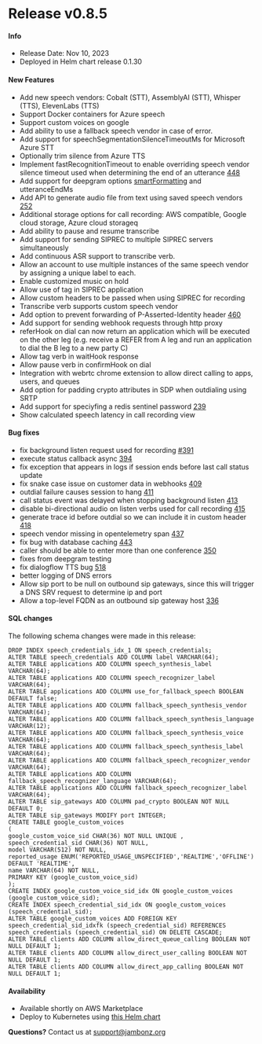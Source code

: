 # Release v0.8.5
#### Info
- Release Date: Nov 10, 2023
- Deployed in Helm chart release 0.1.30

#### New Features
- Add new speech vendors: Cobalt (STT), AssemblyAI (STT), Whisper (TTS), ElevenLabs (TTS)
- Support Docker containers for Azure speech
- Support custom voices on google
- Add ability to use a fallback speech vendor in case of error.
- Add support for speechSegmentationSilenceTimeoutMs for Microsoft Azure STT
- Optionally trim silence from Azure TTS
- Implement fastRecognitionTimeout to enable overriding speech vendor silence timeout used when determining the end of an utterance [448](https://github.com/jambonz/jambonz-feature-server/issues/448)
- Add support for deepgram options [smartFormatting](https://developers.deepgram.com/docs/smart-format) and utteranceEndMs
- Add API to generate audio file from text using saved speech vendors [252](https://github.com/jambonz/jambonz-api-server/pull/252)
- Additional storage options for call recording: AWS compatible, Google cloud storage, Azure cloud storageq
- Add ability to pause and resume transcribe
- Add support for sending SIPREC to multiple SIPREC servers simultaneously
- Add continuous ASR support to transcribe verb.
- Allow an account to use multiple instances of the same speech vendor by assigning a unique label to each.
- Enable customized music on hold
- Allow use of tag in SIPREC application
- Allow custom headers to be passed when using SIPREC for recording
- Transcribe verb supports custom speech vendor
- Add option to prevent forwarding of P-Asserted-Identity header [460](https://github.com/jambonz/jambonz-feature-server/pull/460)
- Add support for sending webhook requests through http proxy
- referHook on dial can now return an application which will be executed on the other leg (e.g. receive a REFER from A leg and run an application to dial the B leg to a new party C)
- Allow tag verb in waitHook response
- Allow pause verb in confirmHook on dial
- Integration with webrtc chrome extension to allow direct calling to apps, users, and queues
- Add option for padding crypto attributes in SDP when outdialing using SRTP
- Add support for speciyfing a redis sentinel password [239](https://github.com/jambonz/jambonz-api-server/pull/239)
- Show calculated speech latency in call recording view

#### Bug fixes
- fix background listen request used for recording [#391](https://github.com/jambonz/jambonz-feature-server/pull/391)
- execute status callback async [394](https://github.com/jambonz/jambonz-feature-server/pull/394)
- fix exception that appears in logs if session ends before last call status update
- fix snake case issue on customer data in webhooks [409](https://github.com/jambonz/jambonz-feature-server/pull/409)
- outdial failure causes session to hang [411](https://github.com/jambonz/jambonz-feature-server/pull/411)
- call status event was delayed when stopping background listen [413](https://github.com/jambonz/jambonz-feature-server/pull/413)
- disable bi-directional audio on listen verbs used for call recording [415](https://github.com/jambonz/jambonz-feature-server/pull/415)
- generate trace id before outdial so we can include it in custom header [418](https://github.com/jambonz/jambonz-feature-server/pull/418)
- speech vendor missing in opentelemetry span [437](https://github.com/jambonz/jambonz-feature-server/pull/437)
- fix bug with database caching [443](https://github.com/jambonz/jambonz-feature-server/pull/443)
- caller should be able to enter more than one conference [350](https://github.com/jambonz/jambonz-feature-server/pull/350)
- fixes from deepgram testing
- fix dialogflow TTS bug [518](https://github.com/jambonz/jambonz-feature-server/pull/518)
- better logging of DNS errors 
- Allow sip port to be null on outbound sip gateways, since this will trigger a DNS SRV request to determine ip and port
- Allow a top-level FQDN as an outbound sip gateway host [336](https://github.com/jambonz/jambonz-webapp/pull/336)

#### SQL changes

The following schema changes were made in this release:
```
DROP INDEX speech_credentials_idx_1 ON speech_credentials;
ALTER TABLE speech_credentials ADD COLUMN label VARCHAR(64);
ALTER TABLE applications ADD COLUMN speech_synthesis_label VARCHAR(64);
ALTER TABLE applications ADD COLUMN speech_recognizer_label VARCHAR(64);
ALTER TABLE applications ADD COLUMN use_for_fallback_speech BOOLEAN DEFAULT false;
ALTER TABLE applications ADD COLUMN fallback_speech_synthesis_vendor VARCHAR(64);
ALTER TABLE applications ADD COLUMN fallback_speech_synthesis_language VARCHAR(12);
ALTER TABLE applications ADD COLUMN fallback_speech_synthesis_voice VARCHAR(64);
ALTER TABLE applications ADD COLUMN fallback_speech_synthesis_label VARCHAR(64);
ALTER TABLE applications ADD COLUMN fallback_speech_recognizer_vendor VARCHAR(64);
ALTER TABLE applications ADD COLUMN fallback_speech_recognizer_language VARCHAR(64);
ALTER TABLE applications ADD COLUMN fallback_speech_recognizer_label VARCHAR(64);
ALTER TABLE sip_gateways ADD COLUMN pad_crypto BOOLEAN NOT NULL DEFAULT 0;
ALTER TABLE sip_gateways MODIFY port INTEGER;
CREATE TABLE google_custom_voices
(
google_custom_voice_sid CHAR(36) NOT NULL UNIQUE ,
speech_credential_sid CHAR(36) NOT NULL,
model VARCHAR(512) NOT NULL,
reported_usage ENUM('REPORTED_USAGE_UNSPECIFIED','REALTIME','OFFLINE') DEFAULT 'REALTIME',
name VARCHAR(64) NOT NULL,
PRIMARY KEY (google_custom_voice_sid)
);
CREATE INDEX google_custom_voice_sid_idx ON google_custom_voices (google_custom_voice_sid);
CREATE INDEX speech_credential_sid_idx ON google_custom_voices (speech_credential_sid);
ALTER TABLE google_custom_voices ADD FOREIGN KEY speech_credential_sid_idxfk (speech_credential_sid) REFERENCES speech_credentials (speech_credential_sid) ON DELETE CASCADE;
ALTER TABLE clients ADD COLUMN allow_direct_queue_calling BOOLEAN NOT NULL DEFAULT 1;
ALTER TABLE clients ADD COLUMN allow_direct_user_calling BOOLEAN NOT NULL DEFAULT 1;
ALTER TABLE clients ADD COLUMN allow_direct_app_calling BOOLEAN NOT NULL DEFAULT 1;
```

#### Availability
- Available shortly on AWS Marketplace
- Deploy to Kubernetes using [this Helm chart](https://github.com/jambonz/helm-charts)

**Questions?** Contact us at <a href="mailto:support@jambonz.org">support@jambonz.org</a>